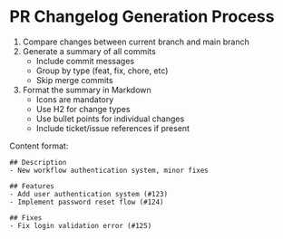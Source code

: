 # PR Changelog Generation Process

1. Compare changes between current branch and main branch
2. Generate a summary of all commits
   - Include commit messages
   - Group by type (feat, fix, chore, etc)
   - Skip merge commits
3. Format the summary in Markdown
   - Icons are mandatory
   - Use H2 for change types
   - Use bullet points for individual changes
   - Include ticket/issue references if present

Content format:

```
## Description
- New workflow authentication system, minor fixes

## Features
- Add user authentication system (#123)
- Implement password reset flow (#124)

## Fixes
- Fix login validation error (#125)
```
